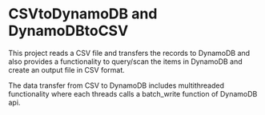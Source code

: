 # CSVtoDynamoDB and DynamoDBtoCSV
This project reads a CSV file and transfers the records to DynamoDB and also provides a functionality to query/scan the items in DynamoDB and create an output file in CSV format.

The data transfer from CSV to DynamoDB includes multithreaded functionality where each threads calls a batch_write function of DynamoDB api.
